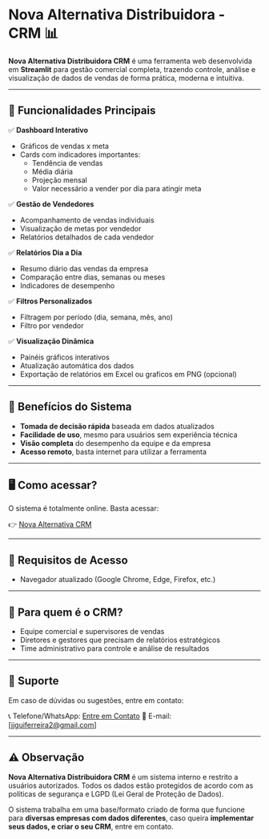 # Nova Alternativa Distribuidora - CRM 📊

**Nova Alternativa Distribuidora CRM** é uma ferramenta web desenvolvida em **Streamlit** para gestão comercial completa, trazendo controle, análise e visualização de dados de vendas de forma prática, moderna e intuitiva.

---

## 🚀 Funcionalidades Principais

✅ **Dashboard Interativo**

- Gráficos de vendas x meta
- Cards com indicadores importantes:
  - Tendência de vendas
  - Média diária
  - Projeção mensal
  - Valor necessário a vender por dia para atingir meta

✅ **Gestão de Vendedores**

- Acompanhamento de vendas individuais
- Visualização de metas por vendedor
- Relatórios detalhados de cada vendedor

✅ **Relatórios Dia a Dia**

- Resumo diário das vendas da empresa
- Comparação entre dias, semanas ou meses
- Indicadores de desempenho

✅ **Filtros Personalizados**

- Filtragem por período (dia, semana, mês, ano)
- Filtro por vendedor

✅ **Visualização Dinâmica**

- Painéis gráficos interativos
- Atualização automática dos dados
- Exportação de relatórios em Excel ou graficos em PNG (opcional)

---

## 🌟 Benefícios do Sistema

- **Tomada de decisão rápida** baseada em dados atualizados
- **Facilidade de uso**, mesmo para usuários sem experiência técnica
- **Visão completa** do desempenho da equipe e da empresa
- **Acesso remoto**, basta internet para utilizar a ferramenta

---

## 🖥️ Como acessar?

O sistema é totalmente online. Basta acessar:

👉 [Nova Alternativa CRM](https://novaalternativameta.streamlit.app/)

---

## 🔐 Requisitos de Acesso

- Navegador atualizado (Google Chrome, Edge, Firefox, etc.)

---

## 💼 Para quem é o CRM?

- Equipe comercial e supervisores de vendas
- Diretores e gestores que precisam de relatórios estratégicos
- Time administrativo para controle e análise de resultados

---

## 🤝 Suporte

Em caso de dúvidas ou sugestões, entre em contato:

📞 Telefone/WhatsApp: [Entre em Contato](https://api.whatsapp.com/send/?phone=5522974040083&text&type=phone_number&app_absent=0)
📧 E-mail: [jjguiferreira2@gmail.com]

---

## ⚠️ Observação

**Nova Alternativa Distribuidora CRM** é um sistema interno e restrito a usuários autorizados. Todos os dados estão protegidos de acordo com as políticas de segurança e LGPD (Lei Geral de Proteção de Dados).

O sistema trabalha em uma base/formato criado de forma que funcione para **diversas empresas com dados diferentes**, caso queira **implementar seus dados, e criar o seu CRM**, entre em contato.
